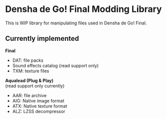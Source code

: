 Densha de Go! Final Modding Library
===================================

This is WIP library for manipulating files used in Densha de Go! Final.

Currently implemented
---------------------

**Final**
- DAT: file packs
- Sound effects catalog (read support only)
- TXM: texture files

**Aqualead (Plug & Play)**  
(read support only currently)
- AAR: file archive
- AIG: Native image format
- ATX: Native texture format
- ALZ: LZSS decompressor
